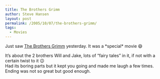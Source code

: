 ```yaml
---
title: The Brothers Grimm
author: Steve Hansen
layout: post
permalink: /2005/10/07/the-brothers-grimm/
tags:
  - Movies
---
```

Just saw [The Brothers Grimm][1] yesterday. It was a \*special\* movie :smile: 

It&#8217;s about the 2 brothers Will and Jake, lots of &#8220;fairy tales&#8221; in it, if not with a certain twist to it :wink:  
Had its boring parts but it kept you going and made me laugh a few times.  
Ending was not so great but good enough.

 [1]: http://www.imdb.com/title/tt0355295/